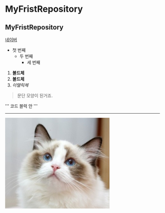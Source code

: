 # MyFristRepository
## MyFristRepository

[네이버](https://naver.com)

   - 첫 번째
     - 두 번째
       - 세 번째
    
1. **볼드체**
2. __볼드체__
3. *이탤릭체*

>문단 모양이 된거죠.
>

   '''
   코드 블럭 안
   '''
* * *

<img width="" height="" src=" ./png/고양이.jpg"></img>




